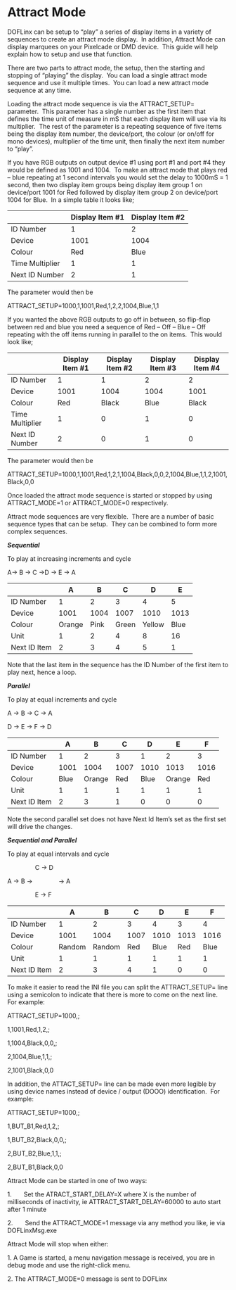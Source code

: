 # Attract Mode

DOFLinx can be setup to “play” a series of display items in a variety of sequences to create an attract mode display.  In addition, Attract Mode can display marquees on your Pixelcade or DMD device.  This guide will help explain how to setup and use that function.

There are two parts to attract mode, the setup, then the starting and stopping of “playing” the display.  You can load a single attract mode sequence and use it multiple times.  You can load a new attract mode sequence at any time.

Loading the attract mode sequence is via the ATTRACT\_SETUP= parameter.  This parameter has a single number as the first item that defines the time unit of measure in mS that each display item will use via its multiplier.  The rest of the parameter is a repeating sequence of five items being the display item number, the device/port, the colour (or on/off for mono devices), multiplier of the time unit, then finally the next item number to “play”.

If you have RGB outputs on output device #1 using port #1 and port #4 they would be defined as 1001 and 1004.  To make an attract mode that plays red – blue repeating at 1 second intervals you would set the delay to 1000mS = 1 second, then two display item groups being display item group 1 on device/port 1001 for Red followed by display item group 2 on device/port 1004 for Blue.  In a simple table it looks like;

|  | Display Item #1 | Display Item #2 |
| --- | --- | --- |
| ID Number | 1 | 2 |
| Device | 1001 | 1004 |
| Colour | Red | Blue |
| Time Multiplier | 1 | 1 |
| Next ID Number | 2 | 1 |

The parameter would then be

ATTRACT\_SETUP=1000,1,1001,Red,1,2,2,1004,Blue,1,1

If you wanted the above RGB outputs to go off in between, so flip-flop between red and blue you need a sequence of Red – Off – Blue – Off repeating with the off items running in parallel to the on items.  This would look like;

|  | Display Item #1 | Display Item #2 | Display Item #3 | Display Item #4 |
| --- | --- | --- | --- | --- |
| ID Number | 1 | 1 | 2 | 2 |
| Device | 1001 | 1004 | 1004 | 1001 |
| Colour | Red | Black | Blue | Black |
| Time Multiplier | 1 | 0 | 1 | 0 |
| Next ID Number | 2 | 0 | 1 | 0 |

The parameter would then be

ATTRACT\_SETUP=1000,1,1001,Red,1,2,1,1004,Black,0,0,2,1004,Blue,1,1,2,1001,Black,0,0

Once loaded the attract mode sequence is started or stopped by using ATTRACT\_MODE=1 or ATTRACT\_MODE=0 respectively.

Attract mode sequences are very flexible.  There are a number of basic sequence types that can be setup.  They can be combined to form more complex sequences.

**_Sequential_**

To play at increasing increments and cycle

A-> B -> C ->D -> E -> A

|  | A | B | C | D | E |
| --- | --- | --- | --- | --- | --- |
| ID Number | 1 | 2 | 3 | 4 | 5 |
| Device | 1001 | 1004 | 1007 | 1010 | 1013 |
| Colour | Orange | Pink | Green | Yellow | Blue |
| Unit | 1 | 2 | 4 | 8 | 16 |
| Next ID Item | 2 | 3 | 4 | 5 | 1 |

Note that the last item in the sequence has the ID Number of the first item to play next, hence a loop.

**_Parallel_**

To play at equal increments and cycle

A -> B -> C -> A

D -> E -> F -> D

|  | A | B | C | D | E | F |
| --- | --- | --- | --- | --- | --- | --- |
| ID Number | 1 | 2 | 3 | 1 | 2 | 3 |
| Device | 1001 | 1004 | 1007 | 1010 | 1013 | 1016 |
| Colour | Blue | Orange | Red | Blue | Orange | Red |
| Unit | 1 | 1 | 1 | 1 | 1 | 1 |
| Next ID Item | 2 | 3 | 1 | 0 | 0 | 0 |

Note the second parallel set does not have Next Id Item’s set as the first set will drive the changes.

**_Sequential and Parallel_**

To play at equal intervals and cycle

                C -> D

A -> B ->               -> A

                E -> F

|  | A | B | C | D | E | F |
| --- | --- | --- | --- | --- | --- | --- |
| ID Number | 1 | 2 | 3 | 4 | 3 | 4 |
| Device | 1001 | 1004 | 1007 | 1010 | 1013 | 1016 |
| Colour | Random | Random | Red | Blue | Red | Blue |
| Unit | 1 | 1 | 1 | 1 | 1 | 1 |
| Next ID Item | 2 | 3 | 4 | 1 | 0 | 0 |

To make it easier to read the INI file you can split the ATTRACT\_SETUP= line using a semicolon to indicate that there is more to come on the next line.  For example:

ATTRACT\_SETUP=1000,;

1,1001,Red,1,2,;

1,1004,Black,0,0,;

2,1004,Blue,1,1,;

2,1001,Black,0,0

In addition, the ATTACT\_SETUP= line can be made even more legible by using device names instead of device / output (DOOO) identification.  For example:

ATTRACT\_SETUP=1000,;

1,BUT\_B1,Red,1,2,;

1,BUT\_B2,Black,0,0,;

2,BUT\_B2,Blue,1,1,;

2,BUT\_B1,Black,0,0

Attract Mode can be started in one of two ways:

1.       Set the ATRACT\_START\_DELAY=X where X is the number of milliseconds of inactivity, ie ATTRACT\_START\_DELAY=60000 to auto start after 1 minute

2.       Send the ATTRACT\_MODE=1 message via any method you like, ie via DOFLinxMsg.exe

Attract Mode will stop when either:

1\. A Game is started, a menu navigation message is received, you are in debug mode and use the right-click menu.

2\. The ATTRACT\_MODE=0 message is sent to DOFLinx
